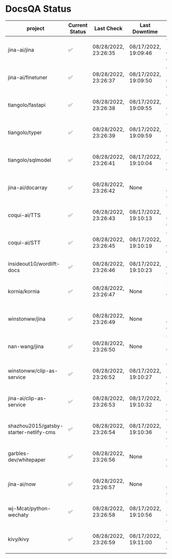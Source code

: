 # DocsQA Status

|               project                |Current Status|     Last Check     |   Last Downtime    |              % Uptime              |
|--------------------------------------|--------------|--------------------|--------------------|------------------------------------|
|jina-ai/jina                          |✅            |08/28/2022, 23:26:35|08/17/2022, 19:09:46|93.940 (since 08/15/2022, 07:09:42) |
|jina-ai/finetuner                     |✅            |08/28/2022, 23:26:37|08/17/2022, 19:09:50|61.136 (since 08/15/2022, 07:09:42) |
|tiangolo/fastapi                      |✅            |08/28/2022, 23:26:38|08/17/2022, 19:09:55|61.142 (since 08/15/2022, 07:09:42) |
|tiangolo/typer                        |✅            |08/28/2022, 23:26:39|08/17/2022, 19:09:59|86.937 (since 08/15/2022, 07:09:42) |
|tiangolo/sqlmodel                     |✅            |08/28/2022, 23:26:41|08/17/2022, 19:10:04|93.961 (since 08/15/2022, 07:09:42) |
|jina-ai/docarray                      |✅            |08/28/2022, 23:26:42|None                |100.000 (since 08/24/2022, 01:39:12)|
|coqui-ai/TTS                          |✅            |08/28/2022, 23:26:43|08/17/2022, 19:10:13|93.954 (since 08/15/2022, 07:09:42) |
|coqui-ai/STT                          |✅            |08/28/2022, 23:26:45|08/17/2022, 19:10:19|61.144 (since 08/15/2022, 07:09:42) |
|insideout10/wordlift-docs             |✅            |08/28/2022, 23:26:46|08/17/2022, 19:10:23|1.221 (since 08/15/2022, 07:09:42)  |
|kornia/kornia                         |✅            |08/28/2022, 23:26:47|None                |315.744 (since 08/23/2022, 16:11:04)|
|winstonww/jina                        |✅            |08/28/2022, 23:26:49|None                |100.000 (since 08/26/2022, 06:21:28)|
|nan-wang/jina                         |✅            |08/28/2022, 23:26:50|None                |99.926 (since 08/24/2022, 15:11:24) |
|winstonww/clip-as-service             |✅            |08/28/2022, 23:26:52|08/17/2022, 19:10:27|61.147 (since 08/15/2022, 07:09:42) |
|jina-ai/clip-as-service               |✅            |08/28/2022, 23:26:53|08/17/2022, 19:10:32|93.969 (since 08/15/2022, 07:09:42) |
|shazhou2015/gatsby-starter-netlify-cms|✅            |08/28/2022, 23:26:54|08/17/2022, 19:10:36|61.147 (since 08/15/2022, 07:09:42) |
|garbles-dev/whitepaper                |✅            |08/28/2022, 23:26:56|None                |93.824 (since 08/24/2022, 01:39:12) |
|jina-ai/now                           |✅            |08/28/2022, 23:26:57|None                |100.000 (since 08/24/2022, 01:39:12)|
|wj-Mcat/python-wechaty                |✅            |08/28/2022, 23:26:58|08/17/2022, 19:10:56|92.136 (since 08/15/2022, 07:09:42) |
|kivy/kivy                             |✅            |08/28/2022, 23:26:59|08/17/2022, 19:11:00|85.947 (since 08/15/2022, 07:09:42) |
